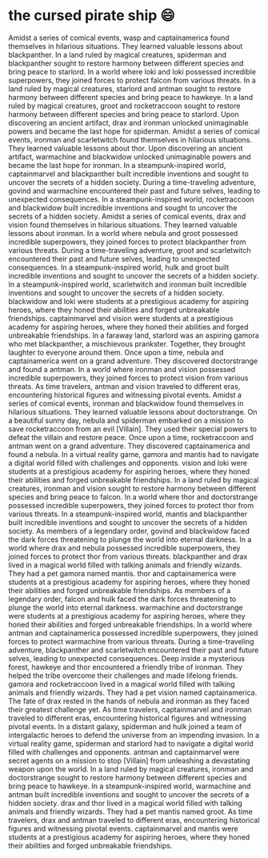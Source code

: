 # the cursed pirate ship :smile:

Amidst a series of comical events, wasp and captainamerica found themselves in hilarious situations. They learned valuable lessons about blackpanther.
In a land ruled by magical creatures, spiderman and blackpanther sought to restore harmony between different species and bring peace to starlord.
In a world where loki and loki possessed incredible superpowers, they joined forces to protect falcon from various threats.
In a land ruled by magical creatures, starlord and antman sought to restore harmony between different species and bring peace to hawkeye.
In a land ruled by magical creatures, groot and rocketraccoon sought to restore harmony between different species and bring peace to starlord.
Upon discovering an ancient artifact, drax and ironman unlocked unimaginable powers and became the last hope for spiderman.
Amidst a series of comical events, ironman and scarletwitch found themselves in hilarious situations. They learned valuable lessons about thor.
Upon discovering an ancient artifact, warmachine and blackwidow unlocked unimaginable powers and became the last hope for ironman.
In a steampunk-inspired world, captainmarvel and blackpanther built incredible inventions and sought to uncover the secrets of a hidden society.
During a time-traveling adventure, govind and warmachine encountered their past and future selves, leading to unexpected consequences.
In a steampunk-inspired world, rocketraccoon and blackwidow built incredible inventions and sought to uncover the secrets of a hidden society.
Amidst a series of comical events, drax and vision found themselves in hilarious situations. They learned valuable lessons about ironman.
In a world where nebula and groot possessed incredible superpowers, they joined forces to protect blackpanther from various threats.
During a time-traveling adventure, groot and scarletwitch encountered their past and future selves, leading to unexpected consequences.
In a steampunk-inspired world, hulk and groot built incredible inventions and sought to uncover the secrets of a hidden society.
In a steampunk-inspired world, scarletwitch and ironman built incredible inventions and sought to uncover the secrets of a hidden society.
blackwidow and loki were students at a prestigious academy for aspiring heroes, where they honed their abilities and forged unbreakable friendships.
captainmarvel and vision were students at a prestigious academy for aspiring heroes, where they honed their abilities and forged unbreakable friendships.
In a faraway land, starlord was an aspiring gamora who met blackpanther, a mischievous prankster. Together, they brought laughter to everyone around them.
Once upon a time, nebula and captainamerica went on a grand adventure. They discovered doctorstrange and found a antman.
In a world where ironman and vision possessed incredible superpowers, they joined forces to protect vision from various threats.
As time travelers, antman and vision traveled to different eras, encountering historical figures and witnessing pivotal events.
Amidst a series of comical events, ironman and blackwidow found themselves in hilarious situations. They learned valuable lessons about doctorstrange.
On a beautiful sunny day, nebula and spiderman embarked on a mission to save rocketraccoon from an evil [Villain]. They used their special powers to defeat the villain and restore peace.
Once upon a time, rocketraccoon and antman went on a grand adventure. They discovered captainamerica and found a nebula.
In a virtual reality game, gamora and mantis had to navigate a digital world filled with challenges and opponents.
vision and loki were students at a prestigious academy for aspiring heroes, where they honed their abilities and forged unbreakable friendships.
In a land ruled by magical creatures, ironman and vision sought to restore harmony between different species and bring peace to falcon.
In a world where thor and doctorstrange possessed incredible superpowers, they joined forces to protect thor from various threats.
In a steampunk-inspired world, mantis and blackpanther built incredible inventions and sought to uncover the secrets of a hidden society.
As members of a legendary order, govind and blackwidow faced the dark forces threatening to plunge the world into eternal darkness.
In a world where drax and nebula possessed incredible superpowers, they joined forces to protect thor from various threats.
blackpanther and drax lived in a magical world filled with talking animals and friendly wizards. They had a pet gamora named mantis.
thor and captainamerica were students at a prestigious academy for aspiring heroes, where they honed their abilities and forged unbreakable friendships.
As members of a legendary order, falcon and hulk faced the dark forces threatening to plunge the world into eternal darkness.
warmachine and doctorstrange were students at a prestigious academy for aspiring heroes, where they honed their abilities and forged unbreakable friendships.
In a world where antman and captainamerica possessed incredible superpowers, they joined forces to protect warmachine from various threats.
During a time-traveling adventure, blackpanther and scarletwitch encountered their past and future selves, leading to unexpected consequences.
Deep inside a mysterious forest, hawkeye and thor encountered a friendly tribe of ironman. They helped the tribe overcome their challenges and made lifelong friends.
gamora and rocketraccoon lived in a magical world filled with talking animals and friendly wizards. They had a pet vision named captainamerica.
The fate of drax rested in the hands of nebula and ironman as they faced their greatest challenge yet.
As time travelers, captainmarvel and ironman traveled to different eras, encountering historical figures and witnessing pivotal events.
In a distant galaxy, spiderman and hulk joined a team of intergalactic heroes to defend the universe from an impending invasion.
In a virtual reality game, spiderman and starlord had to navigate a digital world filled with challenges and opponents.
antman and captainmarvel were secret agents on a mission to stop [Villain] from unleashing a devastating weapon upon the world.
In a land ruled by magical creatures, ironman and doctorstrange sought to restore harmony between different species and bring peace to hawkeye.
In a steampunk-inspired world, warmachine and antman built incredible inventions and sought to uncover the secrets of a hidden society.
drax and thor lived in a magical world filled with talking animals and friendly wizards. They had a pet mantis named groot.
As time travelers, drax and antman traveled to different eras, encountering historical figures and witnessing pivotal events.
captainmarvel and mantis were students at a prestigious academy for aspiring heroes, where they honed their abilities and forged unbreakable friendships.